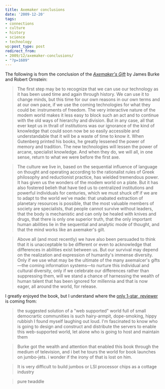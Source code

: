 ```yaml
---
title: Axemaker conclusions
date: '2009-12-20'
tags:
- connections
- culture
- history
- science
- technology
wp:post_type: post
redirect_from:
- 2009/12/axemaker-conclusions/
- "?p=1609"
---
```


The following is from the conclusion of the _[Axemaker's Gift](http://www.amazon.com/Axemakers-Gift-Robert-Ornstein/dp/0874778565)_ by James Burke and Robert Ornstein:

> The first step may be to recognize that we can use our technology as it has been used time and again through history. We can use it to change minds, but this time for our own reasons in our own terms and at our own pace, if we use the coming technologies for what they could be: instruments of freedom. The very interactive nature of the modem world makes it less easy to block such an act and to continue with the old ways of hierarchy and division. But in any case, all that ever kept us in thrall of institutions was our ignorance of the kind of knowledge that could soon now be so easily accessible and understandable that it will be a waste of time to know it. When Gutenberg printed his books, he greatly lessened the power of memory and tradition. The new technologies will lessen the power of arcane, specialist knowledge. And when they do, we will all, in one sense, return to what we were before the first axe.

>

> The culture we live in, based on the sequential influence of language on thought and operating according to the rationalist rules of Greek philosophy and reductionist practice, has wielded tremendous power. It has given us the wonders of the modem world on a plate. But it has also fostered belieh that have tied us to centralized institutions and powerful individuals for centuries, which we must shuck off if we are to adapt to the world we've made: that unabated extraction of planetary resources is possible, that the most valuable members of society are specialists, that people cannot survive without leaders, that the body is mechanistic and can only be healed with knives and drugs, that there is only one superior truth, that the only important human abilities lie in the sequential and analytic mode of thought, and that the mind works like an axemaker's gilt.

>

> Above all (and most recently) we have also been persuaded to think that it is unacceptable to be different or even to acknowledge that differences in abilities exist between us. But our survival may depend on the realization and expression of humanity's immense diversity. Only if we use what may be the ultimate of the many axemalcer's gifts—the coming information systems—to nurture this individual and cultural diversity, only if we celebrate our differences rather than suppressing them, will we stand a chance of harnessing the wealth of human talent that has been ignored for millennia and that is now eager, all around the world, for release.

I greatly enjoyed the book, but I understand where the [only 1-star  reviewer](http://www.amazon.com/review/R156572MF792X/ref=cm_cr_rdp_perm) is coming from:

> the suggested solution of a "web supported" world full of small democrartic communities is such hairy-armpit, dope-smoking, hippy rubbish I found myself laughing out loud. I'm fascinated to know who is going to design and construct and distribute the servers to enable this web-supported world, let alone who is going to host and maintain them

>

> Burke got the wealth and attention that enabled this book through the medium of television, and i bet he tours the world for book launches on jumbo-jets. i wonder if the irony of that is lost on him.

>

> It is very difficult to build jumbos or LSI processor chips as a cottage industry

>

> pure twaddle

